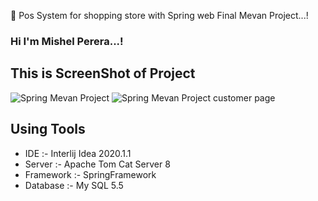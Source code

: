 🔰 Pos System for shopping store with Spring web Final Mevan Project...!

### Hi I'm Mishel Perera...!

## This is ScreenShot of Project

![Spring Mevan Project](https://user-images.githubusercontent.com/68801545/190100906-e4919e88-eacf-4488-994a-64b2b2366f8a.PNG)
![Spring Mevan Project customer page](https://user-images.githubusercontent.com/68801545/190100943-d3b9ce3b-58ab-4d28-92eb-74940425c7fe.PNG)

 ## Using Tools
 - IDE :- Interlij Idea 2020.1.1
 - Server :- Apache Tom Cat Server 8
 - Framework :- SpringFramework
 - Database :- My SQL 5.5
